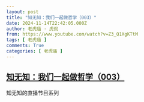 ```yaml
---
layout: post
title: "知无知：我们一起做哲学（003）"
date: 2024-11-14T22:42:05.000Z
author: 老虎庙 · 虎侃
from: https://www.youtube.com/watch?v=Z3_Q1XgKTtM
tags: [ 老虎庙 ]
comments: True
categories: [ 老虎庙 ]
---
```

<!--1731624125000-->
[知无知：我们一起做哲学（003）](https://www.youtube.com/watch?v=Z3_Q1XgKTtM)
------

<div>
知无知的直播节目系列
</div>
